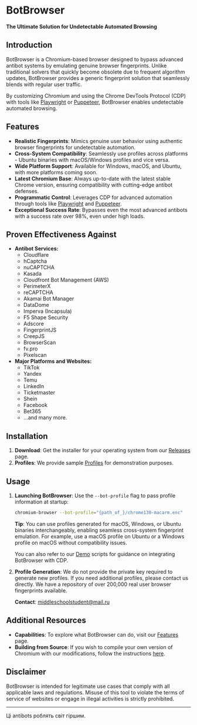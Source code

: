 # BotBrowser

**The Ultimate Solution for Undetectable Automated Browsing**

## Introduction

BotBrowser is a Chromium-based browser designed to bypass advanced antibot systems by emulating genuine browser fingerprints. Unlike traditional solvers that quickly become obsolete due to frequent algorithm updates, BotBrowser provides a generic fingerprint solution that seamlessly blends with regular user traffic.

By customizing Chromium and using the Chrome DevTools Protocol (CDP) with tools like [Playwright](demo/playwright) or [Puppeteer](demo/puppeteer), BotBrowser enables undetectable automated browsing.

## Features

- **Realistic Fingerprints**: Mimics genuine user behavior using authentic browser fingerprints for undetectable automation.
- **Cross-System Compatibility**: Seamlessly use profiles across platforms - Ubuntu binaries with macOS/Windows profiles and vice versa.
- **Wide Platform Support**: Available for Windows, macOS, and Ubuntu, with more platforms coming soon.
- **Latest Chromium Base**: Always up-to-date with the latest stable Chrome version, ensuring compatibility with cutting-edge antibot defenses.
- **Programmatic Control**: Leverages CDP for advanced automation through tools like [Playwright](demo/playwright) and [Puppeteer](demo/puppeteer).
- **Exceptional Success Rate**: Bypasses even the most advanced antibots with a success rate over 98%, even under high loads.

## Proven Effectiveness Against

- **Antibot Services:**
  - Cloudflare
  - hCaptcha
  - nuCAPTCHA
  - Kasada
  - Cloudfront Bot Management (AWS)
  - PerimeterX
  - reCAPTCHA
  - Akamai Bot Manager
  - DataDome
  - Imperva (Incapsula)
  - F5 Shape Security
  - Adscore
  - FingerprintJS
  - CreepJS
  - BrowserScan
  - fv.pro
  - Pixelscan
- **Major Platforms and Websites:**
  - TikTok
  - Yandex
  - Temu
  - LinkedIn
  - Ticketmaster
  - Shein
  - Facebook
  - Bet365
  - ...and many more.

## Installation

1. **Download**: Get the installer for your operating system from our [Releases](https://github.com/MiddleSchoolStudent/BotBrowser/releases) page.
2. **Profiles**: We provide sample [Profiles](profiles) for demonstration purposes.

## Usage

1. **Launching BotBrowser**: Use the `--bot-profile` flag to pass profile information at startup:

   ```bash
   chromium-browser --bot-profile="{path_of_}/chrome130-macarm.enc"
   ```

    **Tip**: You can use profiles generated for macOS, Windows, or Ubuntu binaries interchangeably, enabling seamless cross-system fingerprint emulation. For example, use a macOS profile on Ubuntu or a Windows profile on macOS without compatibility issues.

    You can also refer to our [Demo](demo) scripts for guidance on integrating BotBrowser with CDP.

2. **Profile Generation**: We do not provide the private key required to generate new profiles. If you need additional profiles, please contact us directly. We have a repository of over 200,000 real user browser fingerprints available.

    **Contact**: middleschoolstudent@mail.ru

## Additional Resources

- **Capabilities**: To explore what BotBrowser can do, visit our [Features](profiles#features) page.
- **Building from Source**: If you wish to compile your own version of Chromium with our modifications, follow the instructions [here](build).

## Disclaimer

BotBrowser is intended for legitimate use cases that comply with all applicable laws and regulations. Misuse of this tool to violate the terms of service of websites or engage in illegal activities is strictly prohibited.

---

Ці antibots роблять світ гіршим.
